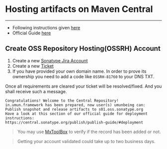 # Hosting artifacts on Maven Central

---

* Following instructions given [here](https://www.youtube.com/watch?v=bxP9IuJbcDQ)
* Official Guide [here](https://maven.apache.org/repository/guide-central-repository-upload.html)

## Create OSS Repository Hosting(OSSRH) Account

1. Create a new [Sonatype Jira Account](https://issues.sonatype.org/secure/Signup!default.jspa)
2. Create a new [Ticket](https://issues.sonatype.org/secure/CreateIssue.jspa?pid=10134&issuetype=21)
3. If you have provided your own domain name. In order to prove its ownership you need to add a code like `OSSRH-81760` to your DNS TXT.

Once all requirements are cleared your ticket will be resolved/fixed. And you shall receive such a message.

```
Congratulations! Welcome to the Central Repository!
in.umun.framework has been prepared, now user(s) umunbeing can:
Publish snapshot and release artifacts to s01.oss.sonatype.org
Have a look at this section of our official guide for deployment instructions:
https://central.sonatype.org/publish/publish-guide/#deployment
```

> You may use [MxToolBox](https://mxtoolbox.com/SuperTool.aspx) to verify if the record has been added or not.

> Getting your account validated could take up to two business days.
